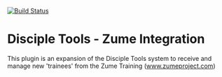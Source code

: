 [![Build Status](https://travis-ci.org/DiscipleTools/disciple-tools-zume.svg?branch=master)](https://travis-ci.org/DiscipleTools/disciple-tools-zume)

# Disciple Tools - Zume Integration
This plugin is an expansion of the Disciple Tools system to receive and manage new 'trainees' from the Zume Training (www.zumeproject.com)

